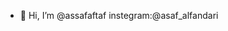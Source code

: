 - 👋 Hi, I’m @assafaftaf
instegram:@asaf_alfandari
<!---
assafaftaf/assafaftaf is a ✨ special ✨ repository because its `README.md` (this file) appears on your GitHub profile.
You can click the Preview link to take a look at your changes.
--->
